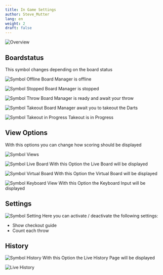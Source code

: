 ```yaml
---
title: In Game Settings
author: Steve_Mutter
lang: en
weight: 2
draft: false
---
```



![Overview](/how-to-play/images/Overview.png)

## Boardstatus
This symbol changes depending on the board status

![Symbol Offline](/how-to-play/images/symbol_offline.png)
Board Manager is offline

![Symbol Stopped](/how-to-play/images/symbol_board_stop.png)
Board Manager is stopped

![Symbol Throw](/how-to-play/images/symbol_throw.png)
Board Manager is ready and await your throw

![Symbol Takeout](/how-to-play/images/symbol_takeout.png)
Board Manager await you to takeout the Darts

![Symbol Takeout in Progress](/how-to-play/images/symbol_takeout_in_progress.png)
Takeout is in Progress

## View Options
With this options you can change how scoring should be displayed

![Symbol Views](/how-to-play/images/symbol_view_options.png)

![Symbol Live Board](/how-to-play/images/symbol_live_board.png)
With this Option the Live Board will be displayed

![Symbol Virtual Board](/how-to-play/images/symbol_virtual_board.png)
With this Option the Virtual Board will be displayed

![Symbol Keyboard View](/how-to-play/images/symbol_keyboard_view.png)
With this Option the Keyboard Input will be displayed

## Settings

![Symbol Setting](/how-to-play/images/symbol_settings.png)
Here you can activate / deactivate the following settings:
- Show checkout guide
- Count each throw


## History

![Symbol History](/how-to-play/images/symbol_history.png)
With this Option the Live History Page will be displayed

![Live History](/how-to-play/images/history.png)
